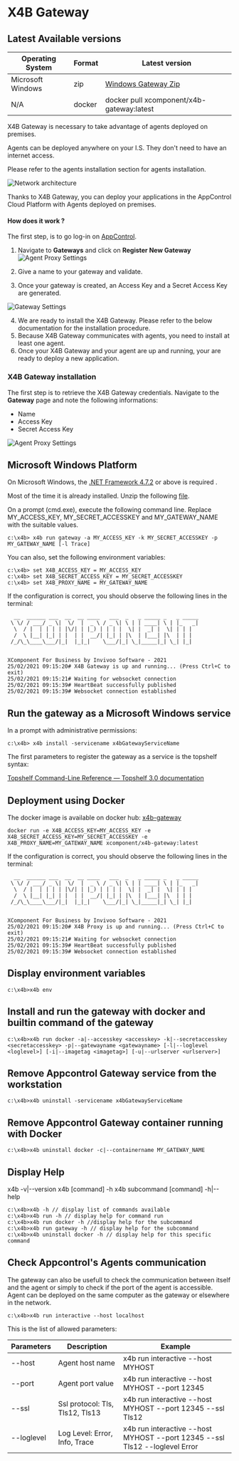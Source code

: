 # X4B Gateway


## Latest Available versions

| Operating System | Format| Latest version |
| -----------------|------|------------|
| Microsoft Windows | zip | [Windows Gateway Zip](https://github.com/xcomponent/appcontrol-documentation/releases/latest/download/x4bgateway.zip) |  
| N/A|  docker | docker pull xcomponent/x4b-gateway:latest |


X4B Gateway is necessary to take advantage of agents deployed on premises.

Agents can be deployed anywhere on your I.S. They don't need to have an internet access.

Please refer to the agents installation section for agents installation.

![Network architecture](../images/architectures-X4BCLI.svg)

Thanks to X4B Gateway, you can deploy your applications in the AppControl Cloud Platform with Agents deployed on premises.

#### How does it work ?

The first step, is to go log-in on [AppControl](https://appcontrol.xcomponent.com).

1. Navigate to **Gateways** and click on **Register New Gateway**
   ![Agent Proxy Settings](../images/agentproxy1.png)

2. Give a name to your gateway and validate.

3. Once your gateway is created, an Access Key and a Secret Access Key are generated.

![Gateway Settings](../images/agentproxy2.png)

4. We are ready to install the X4B Gateway. Please refer to the below documentation for the installation procedure.
5. Because X4B Gateway communicates with agents, you need to install at least one agent.
6. Once your X4B Gateway and your agent are up and running, your are ready to deploy a new application.

### X4B Gateway installation

The first step is to retrieve the X4B Gateway credentials. Navigate to the **Gateway** page and note the following informations:

- Name
- Access Key
- Secret Access Key

![Agent Proxy Settings](../images/agentproxy3.png)

## Microsoft Windows Platform

On Microsoft Windows, the [.NET Framework 4.7.2](https://dotnet.microsoft.com/download/dotnet-framework/net472) or above is required .

Most of the time it is already installed. Unzip the following [file](https://github.com/xcomponent/appcontrol-documentation/releases/latest/download/x4bgateway.zip).

On a prompt (cmd.exe), execute the following command line.
Replace MY_ACCESS_KEY, MY_SECRET_ACCESSKEY and MY_GATEWAY_NAME with the suitable values.

```console
c:\x4b> x4b run gateway -a MY_ACCESS_KEY -k MY_SECRET_ACCESSKEY -p MY_GATEWAY_NAME [-l Trace]
```

You can also, set the following environment variables:

```console
c:\x4b> set X4B_ACCESS_KEY = MY_ACCESS_KEY
c:\x4b> set X4B_SECRET_ACCESS_KEY = MY_SECRET_ACCESSKEY
c:\x4b> set X4B_PROXY_NAME = MY_GATEWAY_NAME
```

If the configuration is correct, you should observe the following lines in the terminal:

```console
  __  ______ ___  __  __ ____   ___  _   _ _____ _   _ _____
 \ \/ / ___/ _ \|  \/  |  _ \ / _ \| \ | | ____| \ | |_   _|
  \  / |  | | | | |\/| | |_) | | | |  \| |  _| |  \| | | |
  /  \ |__| |_| | |  | |  __/| |_| | |\  | |___| |\  | | |
 /_/\_\____\___/|_|  |_|_|    \___/|_| \_|_____|_| \_| |_|


XComponent For Business by Invivoo Software - 2021
25/02/2021 09:15:20# X4B Gateway is up and running... (Press Ctrl+C to exit)
25/02/2021 09:15:21# Waiting for websocket connection
25/02/2021 09:15:39# HeartBeat successfully published
25/02/2021 09:15:39# Websocket connection established

```

## Run the gateway as a Microsoft Windows service

In a prompt with administrative permissions:

```console
c:\x4b> x4b install -servicename x4bGatewayServiceName
```

The first parameters to register the gateway as a service is the topshelf syntax: 

[Topshelf Command-Line Reference — Topshelf 3.0 documentation](http://docs.topshelf-project.com/en/latest/overview/commandline.html)

## Deployment using Docker

The docker image is available on docker hub: [x4b-gateway](https://hub.docker.com/r/xcomponent/xcomponent/x4b-gateway)

```console
docker run -e X4B_ACCESS_KEY=MY_ACCESS_KEY -e X4B_SECRET_ACCESS_KEY=MY_SECRET_ACCESSKEY -e X4B_PROXY_NAME=MY_GATEWAY_NAME xcomponent/x4b-gateway:latest
```

If the configuration is correct, you should observe the following lines in the terminal:

```console
  __  ______ ___  __  __ ____   ___  _   _ _____ _   _ _____
 \ \/ / ___/ _ \|  \/  |  _ \ / _ \| \ | | ____| \ | |_   _|
  \  / |  | | | | |\/| | |_) | | | |  \| |  _| |  \| | | |
  /  \ |__| |_| | |  | |  __/| |_| | |\  | |___| |\  | | |
 /_/\_\____\___/|_|  |_|_|    \___/|_| \_|_____|_| \_| |_|


XComponent For Business by Invivoo Software - 2021
25/02/2021 09:15:20# X4B Proxy is up and running... (Press Ctrl+C to exit)
25/02/2021 09:15:21# Waiting for websocket connection
25/02/2021 09:15:39# HeartBeat successfully published
25/02/2021 09:15:39# Websocket connection established

```

## Display environment variables

```console
c:\x4b>x4b env
```

## Install and run the gateway with docker and builtin command of the gateway

```console
c:\x4b>x4b run docker -a|--accesskey <accesskey> -k|--secretaccesskey <secretaccesskey> -p|--gatewayname <gatewayname> [-l|--loglevel <loglevel>] [-i|--imagetag <imagetag>] [-u|--urlserver <urlserver>]
```

## Remove Appcontrol Gateway service from the workstation

```console
c:\x4b>x4b uninstall -servicename x4bGatewayServiceName
```

## Remove Appcontrol Gateway container running with Docker

```console
c:\x4b>x4b uninstall docker -c|--containername MY_GATEWAY_NAME
```

## Display Help

x4b -v|--version
x4b [command] -h
x4b subcommand [command] -h|--help

```console
c:\x4b>x4b -h // display list of commands available
c:\x4b>x4b run -h // display help for command run 
c:\x4b>x4b run docker -h //display help for the subcommand
c:\x4b>x4b run gateway -h // display help for the subcommand  
c:\x4b>x4b uninstall docker -h // display help for this specific command
```

## Check Appcontrol's Agents communication

The gateway can also be usefull to check the communication between itself and the agent or simply to check if the port of the agent is accessible. Agent can be deployed on the same computer as the gateway or elsewhere in the network.

```console
c:\x4b>x4b run interactive --host localhost
```

This is the list of allowed parameters:

| Parameters | Description | Example
| -----------------|------------|-------------|
| --host | Agent host name |  x4b run interactive --host MYHOST |
| --port | Agent port value |  x4b run interactive --host MYHOST --port 12345 |
| --ssl | Ssl protocol: Tls, Tls12, Tls13 |  x4b run interactive --host MYHOST --port 12345 --ssl Tls12 |
| --loglevel | Log Level: Error, Info, Trace | x4b run interactive --host MYHOST --port 12345 --ssl Tls12 --loglevel Error |







